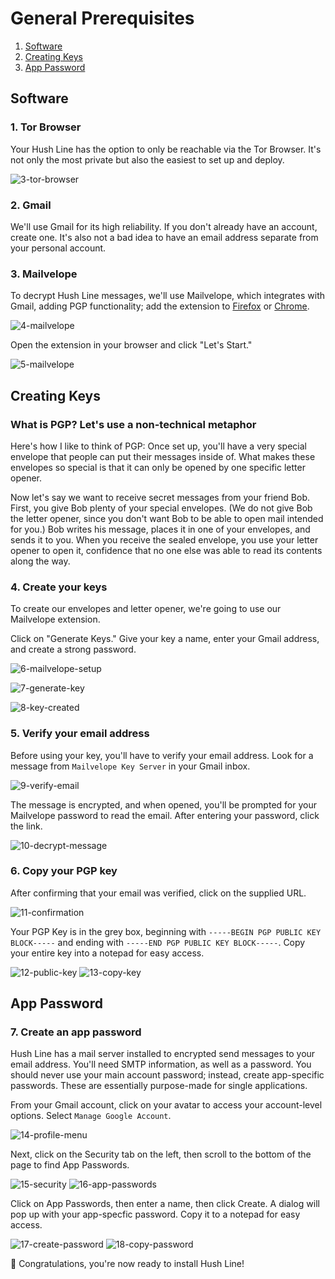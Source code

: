 # General Prerequisites 

1. [Software](#software)
2. [Creating Keys](#creating-keys)
3. [App Password](#app-password)

## Software

### 1. Tor Browser

Your Hush Line has the option to only be reachable via the Tor Browser. It's not only the most private but also the easiest to set up and deploy.

![3-tor-browser](https://github.com/scidsg/project-info/assets/28545431/dba5de25-383c-443d-b31e-8e55fc5dd8a1)

### 2. Gmail

We'll use Gmail for its high reliability. If you don't already have an account, create one. It's also not a bad idea to have an email address separate from your personal account.

### 3. Mailvelope

To decrypt Hush Line messages, we'll use Mailvelope, which integrates with Gmail, adding PGP functionality; add the extension to [Firefox](https://addons.mozilla.org/en-US/firefox/addon/mailvelope/) or [Chrome](https://chrome.google.com/webstore/detail/mailvelope/kajibbejlbohfaggdiogboambcijhkke).

![4-mailvelope](https://github.com/scidsg/project-info/assets/28545431/eabf6c60-50ca-40ce-b217-30fe0451cda1)

Open the extension in your browser and click "Let's Start."

![5-mailvelope](https://github.com/scidsg/project-info/assets/28545431/dd630fae-ad1e-4b0e-8760-5d3e85707f44)

## Creating Keys

### What is PGP? Let's use a non-technical metaphor

Here's how I like to think of PGP: Once set up, you'll have a very special envelope that people can put their messages inside of. What makes these envelopes so special is that it can only be opened by one specific letter opener. 

Now let's say we want to receive secret messages from your friend Bob. First, you give Bob plenty of your special envelopes. (We do not give Bob the letter opener, since you don't want Bob to be able to open mail intended for you.) Bob writes his message, places it in one of your envelopes, and sends it to you. When you receive the sealed envelope, you use your letter opener to open it, confidence that no one else was able to read its contents along the way. 

### 4. Create your keys

To create our envelopes and letter opener, we're going to use our Mailvelope extension. 

Click on "Generate Keys." Give your key a name, enter your Gmail address, and create a strong password.

![6-mailvelope-setup](https://github.com/scidsg/project-info/assets/28545431/1f12555c-bf2f-4f54-8826-22460384e2cf)

![7-generate-key](https://github.com/scidsg/project-info/assets/28545431/73eb943b-5e0a-4fcd-a159-b2b688b3ab89)

![8-key-created](https://github.com/scidsg/project-info/assets/28545431/c4450938-4ab5-4446-9202-a0c2c148838d)

### 5. Verify your email address

Before using your key, you'll have to verify your email address. Look for a message from `Mailvelope Key Server` in your Gmail inbox.

![9-verify-email](https://github.com/scidsg/project-info/assets/28545431/65e11fb4-9788-4cd2-bfe3-bebed1a1d0a1)

The message is encrypted, and when opened, you'll be prompted for your Mailvelope password to read the email. After entering your password, click the link.

![10-decrypt-message](https://github.com/scidsg/project-info/assets/28545431/6cfc1efa-ddc1-4109-b7ce-72cf996e6441)

### 6. Copy your PGP key

After confirming that your email was verified, click on the supplied URL.

![11-confirmation](https://github.com/scidsg/project-info/assets/28545431/e3a55242-d5f1-47db-947b-f75d6a55809f)

Your PGP Key is in the grey box, beginning with `-----BEGIN PGP PUBLIC KEY BLOCK-----` and ending with `-----END PGP PUBLIC KEY BLOCK-----`. Copy your entire key into a notepad for easy access.

![12-public-key](https://github.com/scidsg/project-info/assets/28545431/6ba01973-8fdc-43e1-83a4-5f9152d77a66)
![13-copy-key](https://github.com/scidsg/project-info/assets/28545431/fe400d7a-8dbd-44e4-b360-4f92839caf83)

## App Password

### 7. Create an app password

Hush Line has a mail server installed to encrypted send messages to your email address. You'll need SMTP information, as well as a password. You should never use your main account password; instead, create app-specific passwords. These are essentially purpose-made for single applications. 

From your Gmail account, click on your avatar to access your account-level options. Select `Manage Google Account`.

![14-profile-menu](https://github.com/scidsg/project-info/assets/28545431/bc6f8df3-313b-404d-8911-5fa66785eccb)

Next, click on the Security tab on the left, then scroll to the bottom of the page to find App Passwords.

![15-security](https://github.com/scidsg/project-info/assets/28545431/21cc352e-dc8d-468c-8e98-affe3a382193)
![16-app-passwords](https://github.com/scidsg/project-info/assets/28545431/ecc35f89-c513-4ac3-8e1e-65504ede406f)

Click on App Passwords, then enter a name, then click Create. A dialog will pop up with your app-specfic password. Copy it to a notepad for easy access.

![17-create-password](https://github.com/scidsg/project-info/assets/28545431/9136b863-f24c-495d-9ffa-32adfe15fa05)
![18-copy-password](https://github.com/scidsg/project-info/assets/28545431/b448db84-78e5-4194-a23e-aa62b8449661)

🎉 Congratulations, you're now ready to install Hush Line!
